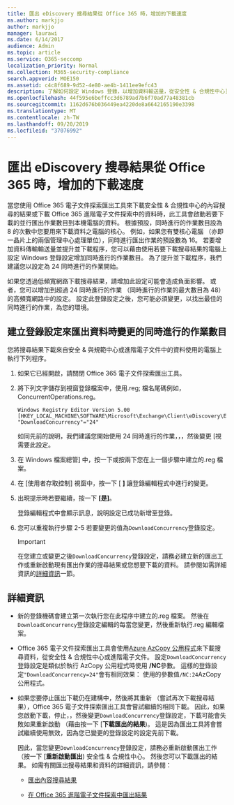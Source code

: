 ```yaml
---
title: 匯出 eDiscovery 搜尋結果從 Office 365 時，增加的下載速度
ms.author: markjjo
author: markjjo
manager: laurawi
ms.date: 6/14/2017
audience: Admin
ms.topic: article
ms.service: O365-seccomp
localization_priority: Normal
ms.collection: M365-security-compliance
search.appverid: MOE150
ms.assetid: c4c8f689-9d52-4e80-ae4b-1411ee9efc43
description: 了解如何設定 Windows 登錄，以增加資料輸送量，從安全性 & 合規性中心] 及 [進階電子文件探索中 Office 365 下載搜尋結果，並搜尋資料時。
ms.openlocfilehash: 44f595e6beffcc3d6789ad7b6f70ad77a48381cb
ms.sourcegitcommit: 1162d676b036449ea4220de8a6642165190e3398
ms.translationtype: MT
ms.contentlocale: zh-TW
ms.lasthandoff: 09/20/2019
ms.locfileid: "37076992"
---
```

# <a name="increase-the-download-speed-when-exporting-ediscovery-search-results-from-office-365"></a>匯出 eDiscovery 搜尋結果從 Office 365 時，增加的下載速度

當您使用 Office 365 電子文件探索匯出工具來下載安全性 & 合規性中心的內容搜尋的結果或下載 Office 365 進階電子文件探索中的資料時，此工具會啟動若要下載的並行匯出作業數目到本機電腦的資料。 根據預設，同時進行的作業數目設為 8 的次數中您要用來下載資料之電腦的核心。 例如，如果您有雙核心電腦 （亦即一晶片上的兩個管理中心處理單位），同時進行匯出作業的預設數為 16。 若要增加資料傳輸輸送量並提升並下載程序，您可以藉由使用若要下載搜尋結果的電腦上設定 Windows 登錄設定增加同時進行的作業數目。 為了提升並下載程序，我們建議您以設定為 24 同時進行的作業開始。
  
如果您透過低頻寬網路下載搜尋結果，請增加此設定可能會造成負面影響。 或者，您可以增加到超過 24 同時進行的作業 （同時進行的作業的最大數目為 48） 的高頻寬網路中的設定。 設定此登錄設定之後，您可能必須變更，以找出最佳的同時進行的作業，為您的環境。
  
## <a name="create-a-registry-setting-to-change-the-number-of-concurrent-operations-when-exporting-data"></a>建立登錄設定來匯出資料時變更的同時進行的作業數目

您將搜尋結果下載來自安全 & 與規範中心或進階電子文件中的資料使用的電腦上執行下列程序。
  
1. 如果它已經開啟，請關閉 Office 365 電子文件探索匯出工具。 
    
2. 將下列文字儲存到視窗登錄檔案中，使用.reg; 檔名尾碼例如，ConcurrentOperations.reg。 
    
    ```
    Windows Registry Editor Version 5.00
    [HKEY_LOCAL_MACHINE\SOFTWARE\Microsoft\Exchange\Client\eDiscovery\ExportTool]
    "DownloadConcurrency"="24"
    ```

    如同先前的說明，我們建議您開始使用 24 同時進行的作業，，，然後變更 [視需要此設定。
    
3. 在 Windows 檔案總管] 中，按一下或按兩下您在上一個步驟中建立的.reg 檔案。
    
4. 在 [使用者存取控制] 視窗中，按一下 [ **]** 讓登錄編輯程式中進行的變更。 
    
5. 出現提示時若要繼續，按一下 **[是]**。
    
    登錄編輯程式中會顯示訊息，說明設定已成功新增至登錄。
    
6. 您可以重複執行步驟 2-5 若要變更的值為`DownloadConcurrency`登錄設定。 
    
    > [!IMPORTANT]
    > 在您建立或變更之後`DownloadConcurrency`登錄設定，請務必建立新的匯出工作或重新啟動現有匯出作業的搜尋結果或您想要下載的資料。 請參閱如需詳細資訊的[詳細資訊](#more-information)一節。 
  
## <a name="more-information"></a>詳細資訊

- 新的登錄機碼會建立第一次執行您在此程序中建立的.reg 檔案。 然後在`DownloadConcurrency`登錄設定編輯的每當您變更，然後重新執行.reg 編輯檔案。 
    
- Office 365 電子文件探索匯出工具會使用[Azure AzCopy 公用程式](https://go.microsoft.com/fwlink/?linkid=849949)來下載搜尋資料，從安全性 & 合規性中心或進階電子文件。 設定`DownloadConcurrency`登錄設定是類似於執行 AzCopy 公用程式時使用 **/NC**參數。 這樣的登錄設定`"DownloadConcurrency=24"`會有相同效果： 使用的參數值`/NC:24`AzCopy 公用程式。 
    
- 如果您要停止匯出下載仍在建構中，然後將其重新 （嘗試再次下載搜尋結果），Office 365 電子文件探索匯出工具會嘗試繼續的相同下載。 因此，如果您啟動下載，停止，，然後變更`DownloadConcurrency`登錄設定，下載可能會失敗如果重新啟動 （藉由按一下 [**下載匯出的結果**)。 這是因為匯出工具將會嘗試繼續使用無效，因為您已變更的登錄設定的設定先前下載。
    
    因此，當您變更`DownloadConcurrency`登錄設定，請務必重新啟動匯出工作 （按一下 [**重新啟動匯出**) 安全性 & 合規性中心。 然後您可以下載匯出的結果。 如需有關匯出搜尋結果和資料的詳細資訊，請參閱：
    
  - [匯出內容搜尋結果](export-search-results.md)
    
  - [在 Office 365 進階電子文件探索中匯出結果](export-results-in-advanced-ediscovery.md)
    
